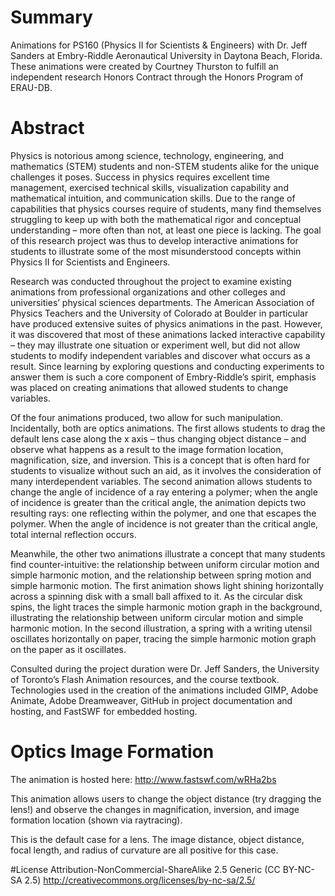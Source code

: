 # Summary
Animations for PS160 (Physics II for Scientists & Engineers) with Dr. Jeff Sanders at Embry-Riddle Aeronautical University in Daytona Beach, Florida. These animations were created by Courtney Thurston to fulfill an independent research Honors Contract through the Honors Program of ERAU-DB.

# Abstract
Physics is notorious among science, technology, engineering, and mathematics (STEM) students and non-STEM students alike for the unique challenges it poses. Success in physics requires excellent time management, exercised technical skills, visualization capability and mathematical intuition, and communication skills. Due to the range of capabilities that physics courses require of students, many find themselves struggling to keep up with both the mathematical rigor and conceptual understanding – more often than not, at least one piece is lacking. The goal of this research project was thus to develop interactive animations for students to illustrate some of the most misunderstood concepts within Physics II for Scientists and Engineers.

Research was conducted throughout the project to examine existing animations from professional organizations and other colleges and universities’ physical sciences departments. The American Association of Physics Teachers and the University of Colorado at Boulder in particular have produced extensive suites of physics animations in the past. However, it was discovered that most of these animations lacked interactive capability – they may illustrate one situation or experiment well, but did not allow students to modify independent variables and discover what occurs as a result. Since learning by exploring questions and conducting experiments to answer them is such a core component of Embry-Riddle’s spirit, emphasis was placed on creating animations that allowed students to change variables.
	
Of the four animations produced, two allow for such manipulation. Incidentally, both are optics animations. The first allows students to drag the default lens case along the x axis – thus changing object distance – and observe what happens as a result to the image formation location, magnification, size, and inversion. This is a concept that is often hard for students to visualize without such an aid, as it involves the consideration of many interdependent variables. The second animation allows students to change the angle of incidence of a ray entering a polymer; when the angle of incidence is greater than the critical angle, the animation depicts two resulting rays: one reflecting within the polymer, and one that escapes the polymer. When the angle of incidence is not greater than the critical angle, total internal reflection occurs.
	
Meanwhile, the other two animations illustrate a concept that many students find counter-intuitive: the relationship between uniform circular motion and simple harmonic motion, and the relationship between spring motion and simple harmonic motion. The first animation shows light shining horizontally across a spinning disk with a small ball affixed to it. As the circular disk spins, the light traces the simple harmonic motion graph in the background, illustrating the relationship between uniform circular motion and simple harmonic motion. In the second illustration, a spring with a writing utensil oscillates horizontally on paper, tracing the simple harmonic motion graph on the paper as it oscillates. 
	
Consulted during the project duration were Dr. Jeff Sanders, the University of Toronto’s Flash Animation resources, and the course textbook. Technologies used in the creation of the animations included GIMP, Adobe Animate, Adobe Dreamweaver, GitHub in project documentation and hosting, and FastSWF for embedded hosting.

# Optics Image Formation
The animation is hosted here: http://www.fastswf.com/wRHa2bs

This animation allows users to change the object distance (try dragging the lens!) and observe the changes in magnification, inversion, and image formation location (shown via raytracing). 

This is the default case for a lens. The image distance, object distance, focal length, and radius of curvature are all positive for this case. 

#License
Attribution-NonCommercial-ShareAlike 2.5 Generic (CC BY-NC-SA 2.5)
http://creativecommons.org/licenses/by-nc-sa/2.5/
